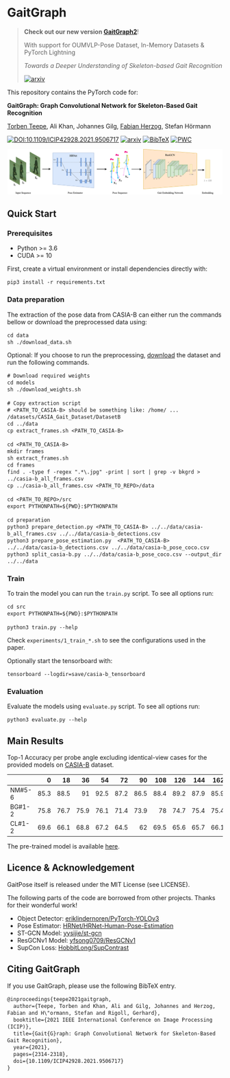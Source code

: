 # GaitGraph


> __Check out our new version [GaitGraph2](https://github.com/tteepe/GaitGraph2)__!
> 
> With support for OUMVLP-Pose Dataset, In-Memory Datasets & PyTorch Lightning
> 
> _Towards a Deeper Understanding of Skeleton-based Gait Recognition_
> 
> [![arxiv](https://img.shields.io/badge/arXiv-2204.07855-red)](https://arxiv.org/abs/2204.07855)



This repository contains the PyTorch code for:

__GaitGraph: Graph Convolutional Network for Skeleton-Based Gait Recognition__

[Torben Teepe](https://github.com/tteepe), Ali Khan, Johannes Gilg, [Fabian Herzog](https://github.com/fubel),
Stefan Hörmann 

[![DOI:10.1109/ICIP42928.2021.9506717](https://img.shields.io/badge/DOI-10.1109%2FICIP42928.2021.9506717-blue)](https://doi.org/10.1109/ICIP42928.2021.9506717) [![arxiv](https://img.shields.io/badge/arXiv-2101.11228-red)](https://arxiv.org/abs/2101.11228) [![BibTeX](https://img.shields.io/badge/cite-BibTeX-yellow)](#CitingGaitGraph) [![PWC](https://img.shields.io/endpoint.svg?url=https://paperswithcode.com/badge/gaitgraph-graph-convolutional-network-for/multiview-gait-recognition-on-casia-b)](https://paperswithcode.com/sota/multiview-gait-recognition-on-casia-b?p=gaitgraph-graph-convolutional-network-for)

![Pipeline](images/pipeline.png)

## Quick Start

### Prerequisites
- Python >= 3.6
- CUDA >= 10

First, create a virtual environment or install dependencies directly with:
```shell
pip3 install -r requirements.txt
```

### Data preparation
The extraction of the pose data from CASIA-B can either run the commands bellow or download the preprocessed data using:
```shell
cd data
sh ./download_data.sh
```

Optional:
If you choose to run the preprocessing, [download](http://www.cbsr.ia.ac.cn/english/Gait%20Databases.asp) the dataset and run the following commands.
```shell
# Download required weights
cd models
sh ./download_weights.sh

# Copy extraction script
# <PATH_TO_CASIA-B> should be something like: /home/ ... /datasets/CASIA_Gait_Dataset/DatasetB
cd ../data
cp extract_frames.sh <PATH_TO_CASIA-B>

cd <PATH_TO_CASIA-B>
mkdir frames
sh extract_frames.sh
cd frames
find . -type f -regex ".*\.jpg" -print | sort | grep -v bkgrd > ../casia-b_all_frames.csv
cp ../casia-b_all_frames.csv <PATH_TO_REPO>/data

cd <PATH_TO_REPO>/src
export PYTHONPATH=${PWD}:$PYTHONPATH

cd preparation
python3 prepare_detection.py <PATH_TO_CASIA-B> ../../data/casia-b_all_frames.csv ../../data/casia-b_detections.csv
python3 prepare_pose_estimation.py  <PATH_TO_CASIA-B> ../../data/casia-b_detections.csv ../../data/casia-b_pose_coco.csv
python3 split_casia-b.py ../../data/casia-b_pose_coco.csv --output_dir ../../data
```

### Train
To train the model you can run the `train.py` script. To see all options run:
```shell
cd src
export PYTHONPATH=${PWD}:$PYTHONPATH

python3 train.py --help
```

Check `experiments/1_train_*.sh` to see the configurations used in the paper. 

Optionally start the tensorboard with: 
```shell
tensorboard --logdir=save/casia-b_tensorboard 
```

### Evaluation
Evaluate the models using `evaluate.py` script. To see all options run:
```shell
python3 evaluate.py --help
```


## Main Results
Top-1 Accuracy per probe angle excluding identical-view cases for the provided models on 
[CASIA-B](http://www.cbsr.ia.ac.cn/english/Gait%20Databases.asp) dataset.

|        |    0 |   18 |   36 |   54 |   72 |   90 |   108 |   126 |   144 |   162 |   180 |   mean |
|:-------|-----:|-----:|-----:|-----:|-----:|-----:|------:|------:|------:|------:|------:|-------:|
| NM#5-6 | 85.3 | 88.5 | 91   | 92.5 | 87.2 | 86.5 |  88.4 |  89.2 |  87.9 |  85.9 |  81.9 |   87.7 |
| BG#1-2 | 75.8 | 76.7 | 75.9 | 76.1 | 71.4 | 73.9 |  78   |  74.7 |  75.4 |  75.4 |  69.2 |   74.8 |
| CL#1-2 | 69.6 | 66.1 | 68.8 | 67.2 | 64.5 | 62   |  69.5 |  65.6 |  65.7 |  66.1 |  64.3 |   66.3 |

The pre-trained model is available [here](https://github.com/tteepe/GaitGraph/releases/tag/v0.1).

## Licence & Acknowledgement
GaitPose itself is released under the MIT License (see LICENSE).

The following parts of the code are borrowed from other projects. Thanks for their wonderful work!
- Object Detector: [eriklindernoren/PyTorch-YOLOv3](https://github.com/eriklindernoren/PyTorch-YOLOv3)
- Pose Estimator: [HRNet/HRNet-Human-Pose-Estimation](https://github.com/HRNet/HRNet-Human-Pose-Estimation)
- ST-GCN Model: [yysijie/st-gcn](https://github.com/yysijie/st-gcn)
- ResGCNv1 Model: [yfsong0709/ResGCNv1](https://github.com/yfsong0709/ResGCNv1)
- SupCon Loss: [HobbitLong/SupContrast](https://github.com/HobbitLong/SupContrast)

## <a name="CitingGaitGraph"></a>Citing GaitGraph
If you use GaitGraph, please use the following BibTeX entry.

```
@inproceedings{teepe2021gaitgraph,
  author={Teepe, Torben and Khan, Ali and Gilg, Johannes and Herzog, Fabian and H\"ormann, Stefan and Rigoll, Gerhard},
  booktitle={2021 IEEE International Conference on Image Processing (ICIP)}, 
  title={Gait{G}raph: Graph Convolutional Network for Skeleton-Based Gait Recognition}, 
  year={2021},
  pages={2314-2318},
  doi={10.1109/ICIP42928.2021.9506717}
}
```
